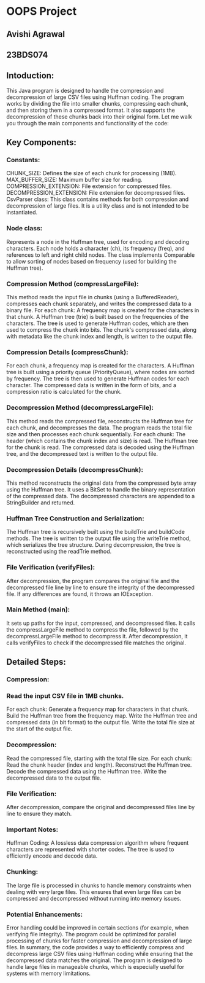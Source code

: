 # OOPS Project 


## Avishi Agrawal 
## 23BDS074


## Intoduction:
This Java program is designed to handle the compression and decompression of large CSV files using Huffman coding. The program works by dividing the file into smaller chunks, compressing each chunk, and then storing them in a compressed format. It also supports the decompression of these chunks back into their original form. Let me walk you through the main components and functionality of the code:

## Key Components:
### Constants:

CHUNK_SIZE: Defines the size of each chunk for processing (1MB).
MAX_BUFFER_SIZE: Maximum buffer size for reading.
COMPRESSION_EXTENSION: File extension for compressed files.
DECOMPRESSION_EXTENSION: File extension for decompressed files.
CsvParser class: This class contains methods for both compression and decompression of large files. It is a utility class and is not intended to be instantiated.

### Node class:

Represents a node in the Huffman tree, used for encoding and decoding characters.
Each node holds a character (ch), its frequency (freq), and references to left and right child nodes.
The class implements Comparable to allow sorting of nodes based on frequency (used for building the Huffman tree).


### Compression Method (compressLargeFile):

This method reads the input file in chunks (using a BufferedReader), compresses each chunk separately, and writes the compressed data to a binary file.
For each chunk:
A frequency map is created for the characters in that chunk.
A Huffman tree (trie) is built based on the frequencies of the characters.
The tree is used to generate Huffman codes, which are then used to compress the chunk into bits.
The chunk's compressed data, along with metadata like the chunk index and length, is written to the output file.

### Compression Details (compressChunk):

For each chunk, a frequency map is created for the characters.
A Huffman tree is built using a priority queue (PriorityQueue<Node>), where nodes are sorted by frequency.
The tree is then used to generate Huffman codes for each character.
The compressed data is written in the form of bits, and a compression ratio is calculated for the chunk.


### Decompression Method (decompressLargeFile):

This method reads the compressed file, reconstructs the Huffman tree for each chunk, and decompresses the data.
The program reads the total file size and then processes each chunk sequentially.
For each chunk:
The header (which contains the chunk index and size) is read.
The Huffman tree for the chunk is read.
The compressed data is decoded using the Huffman tree, and the decompressed text is written to the output file.

### Decompression Details (decompressChunk):

This method reconstructs the original data from the compressed byte array using the Huffman tree.
It uses a BitSet to handle the binary representation of the compressed data.
The decompressed characters are appended to a StringBuilder and returned.


### Huffman Tree Construction and Serialization:

The Huffman tree is recursively built using the buildTrie and buildCode methods.
The tree is written to the output file using the writeTrie method, which serializes the tree structure.
During decompression, the tree is reconstructed using the readTrie method.

###  File Verification (verifyFiles):

After decompression, the program compares the original file and the decompressed file line by line to ensure the integrity of the decompressed file.
If any differences are found, it throws an IOException.

### Main Method (main):

It sets up paths for the input, compressed, and decompressed files.
It calls the compressLargeFile method to compress the file, followed by the decompressLargeFile method to decompress it.
After decompression, it calls verifyFiles to check if the decompressed file matches the original.

## Detailed Steps:

### Compression:

### Read the input CSV file in 1MB chunks.
For each chunk:
Generate a frequency map for characters in that chunk.
Build the Huffman tree from the frequency map.
Write the Huffman tree and compressed data (in bit format) to the output file.
Write the total file size at the start of the output file.

### Decompression:

Read the compressed file, starting with the total file size.
For each chunk:
Read the chunk header (index and length).
Reconstruct the Huffman tree.
Decode the compressed data using the Huffman tree.
Write the decompressed data to the output file.

### File Verification:

After decompression, compare the original and decompressed files line by line to ensure they match.

### Important Notes:
Huffman Coding: A lossless data compression algorithm where frequent characters are represented with shorter codes. The tree is used to efficiently encode and decode data.


### Chunking:
The large file is processed in chunks to handle memory constraints when dealing with very large files. This ensures that even large files can be compressed and decompressed without running into memory issues.


### Potential Enhancements:
Error handling could be improved in certain sections (for example, when verifying file integrity).
The program could be optimized for parallel processing of chunks for faster compression and decompression of large files.
In summary, the code provides a way to efficiently compress and decompress large CSV files using Huffman coding while ensuring that the decompressed data matches the original. The program is designed to handle large files in manageable chunks, which is especially useful for systems with memory limitations.
